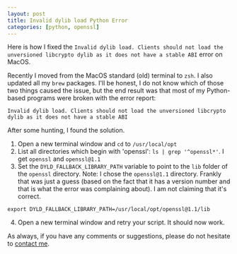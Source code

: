 ```yaml
---
layout: post
title: Invalid dylib load Python Error
categories: [python, openssl]
---
```


Here is how I fixed the `Invalid dylib load. Clients should not load the unversioned libcrypto dylib as it does not have a stable ABI` error on MacOS.

Recently I moved from the MacOS standard (old) terminal to `zsh`. I also updated all my `brew` packages. I'll be honest, I do not know which of those two things caused the issue, but the end result was that most of my Python-based programs were broken with the error report:

```
Invalid dylib load. Clients should not load the unversioned libcrypto dylib as it does not have a stable ABI
```

After some hunting, I found the solution.

1. Open a new terminal window and `cd` to `/usr/local/opt`
2. List all directories which begin with 'openssl': `ls | grep '^openssl*'`. I get `openssl` and `openssl@1.1`
3. Set the `DYLD_FALLBACK_LIBRARY_PATH` variable to point to the `lib` folder of the `openssl` directory. Note: I chose the `openssl@1.1` directory. Frankly that was just a guess (based on the fact that it has a version number and that is what the error was complaining about). I am not claiming that it's correct.
```
export DYLD_FALLBACK_LIBRARY_PATH=/usr/local/opt/openssl@1.1/lib
```
4. Open a new terminal window and retry your script. It should now work.

As always, if you have any comments or suggestions, please do not hesitate to [contact me](contact).
